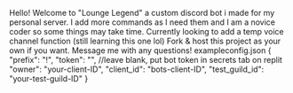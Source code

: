 Hello! Welcome to "Lounge Legend" a custom discord bot i made for my personal server.
I add more commands as I need them and I am a novice coder so some things may take time.
Currently looking to add a temp voice channel function (still learning this one lol)
Fork & host this project as your own if you want.
Message me with any questions!
exampleconfig.json
{
	"prefix": "!",
	"token": "", //leave blank, put bot token in secrets tab on replit
	"owner": "your-client-ID",
	"client_id": "bots-client-ID",
	"test_guild_id": "your-test-guild-ID"
}

